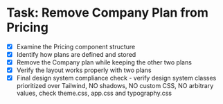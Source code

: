 # Task: Remove Company Plan from Pricing

- [x] Examine the Pricing component structure
- [x] Identify how plans are defined and stored
- [x] Remove the Company plan while keeping the other two plans
- [x] Verify the layout works properly with two plans
- [x] Final design system compliance check - verify design system classes prioritized over Tailwind, NO shadows, NO custom CSS, NO arbitrary values, check theme.css, app.css and typography.css